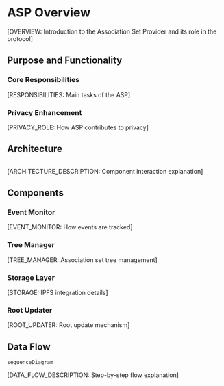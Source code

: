 # ASP Overview

[OVERVIEW: Introduction to the Association Set Provider and its role in the protocol]

## Purpose and Functionality

### Core Responsibilities

[RESPONSIBILITIES: Main tasks of the ASP]

### Privacy Enhancement

[PRIVACY_ROLE: How ASP contributes to privacy]

## Architecture

```mermaid

```

[ARCHITECTURE_DESCRIPTION: Component interaction explanation]

## Components

### Event Monitor

[EVENT_MONITOR: How events are tracked]

### Tree Manager

[TREE_MANAGER: Association set tree management]

### Storage Layer

[STORAGE: IPFS integration details]

### Root Updater

[ROOT_UPDATER: Root update mechanism]

## Data Flow

```mermaid
sequenceDiagram

```

[DATA_FLOW_DESCRIPTION: Step-by-step flow explanation]
